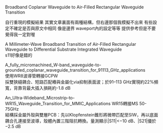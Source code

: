  Broadband Coplanar Waveguide to Air-Filled Rectangular
 Waveguide Transition  

 自行重現的模擬結果
 其實文章裏面有兩種結構，但右邊那個我模擬不出來
 有些設定不確定是否與原文中相同
 像是邊界 waveport內的設定等等 
 提供參考但是不要覺得我一定對喔  


A Millimeter-Wave Broadband Transition of Air-Filled Rectangular 
Waveguide to Differential Substrate Integrated Waveguide   
s11好像是錯的  


A_fully_micromachined_W-band_waveguide-to-grounded_coplanar_waveguide_transition_for_91113_GHz_applications  
使用WR8波導管轉接GCPW   
採雙狹縫耦合、短路匹配樁與金屬化via抑制表面波；於91–113 GHz實現約22%頻寬，背靠背最大插入損耗約-1.8 dB  

An_Ultra-Wideband_Microstrip-to-WR15_Waveguide_Transition_for_MMIC_Applications
WR15轉接MS 50-75GHz  
結構採金屬外殼與雙層PCB：先以Klopfenstein錐形將微帶匹配至SIW，再以底面耦合孔連接至波導，殼體內置三階阻抗轉換。量測顯示|S11|<−10 dB、|S21|優於−2.5 dB



